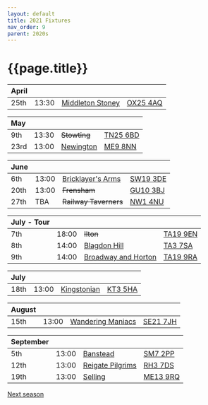 ```yaml
---
layout: default
title: 2021 Fixtures
nav_order: 9
parent: 2020s
---
```


# {{page.title}}

| April |  |  |  |
|:---|:---|:---|:---|
| 25th | 13:30 | [Middleton Stoney](middleton-stoney) | [OX25 4AQ](https://goo.gl/maps/NKG1fHyPgmci55aGA) |

| May |  |  |  |
|:---|:---|:---|:---|
| 9th | 13:30 | <del>Stowting</del> | [TN25 6BD](https://goo.gl/maps/5KNmaMe6Wb42) |
| 23rd | 13:00 | [Newington](newington) | [ME9 8NN](https://goo.gl/maps/isDA8kEwT8EKzaEw8) |

| June |  |  |  |
|:---|:---|:---|:---|
| 6th | 13:00 | [Bricklayer's Arms](bricklayers-arms) | [SW19 3DE](https://goo.gl/maps/PMzZkRR9hcDF5ZGHA) |
| 20th | 13:00 | <del>Frensham</del> | [GU10 3BJ](https://goo.gl/maps/4gohPpn1stdT6fnY7) |
| 27th | TBA | <del>Railway Taverners</del> |[NW1 4NU](https://goo.gl/maps/GTPbXYynmL9W9BcE8) |

| July - Tour |  |  |  |
|:---|:---|:---|:---|
| 7th | 18:00 | <del>Ilton</del> | [TA19 9EN](https://goo.gl/maps/ic4ipRMjEteck7KE9) |
| 8th | 14:00 | [Blagdon Hill](blagdon-hill) | [TA3 7SA](https://goo.gl/maps/H6iLZLNcja12) |
| 9th | 14:00 | [Broadway and Horton](broadway-and-horton) | [TA19 9RA](https://goo.gl/maps/hVamJL8if6v) |

| July |  |  |  |
|:---|:---|:---|:---|
| 18th | 13:00 | [Kingstonian](kingstonian) | [KT3 5HA](https://goo.gl/maps/5dJ5hMjzKb7i4TD98) |

| August |  |  |  |
|:---|:---|:---|:---|
| 15th | 13:00 | [Wandering Maniacs](wandering-maniacs) | [SE21 7JH](https://goo.gl/maps/NcJENPkZRPAVErN99) |

| September |  |  |  |
|:---|:---|:---|:---|
| 5th | 13:00 | [Banstead](banstead) | [SM7 2PP](https://goo.gl/maps/nv7dov2xsYvUnRay5) |
| 12th | 13:00 | [Reigate Pilgrims](reigate-pilgrims) | [RH3 7DS](https://goo.gl/maps/APtKSjuaQ5v) |
| 19th | 13:00 | [Selling](selling) | [ME13 9RQ](https://goo.gl/maps/QeLhjBkEbJr) |

[Next season](/)
